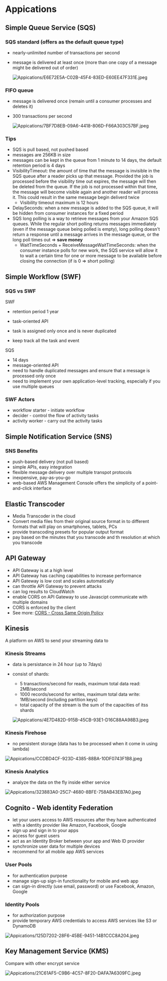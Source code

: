 # Appications

## Simple Queue Service (SQS)

### SQS standard (offers as the default queue type)

- nearly-unlimited number of transactions per second
- message is delivered at least once (more than one copy of a message might be delivered out of order)

    ![Appications/E6E72E5A-C02B-45F4-83ED-E60EE47F331E.jpeg](images/sqs-standard.jpeg)

### FIFO queue

- message is delivered once (remain until a consumer processes and deletes it)
- 300 transactions per second

    ![Appications/7BF7D8EB-09A6-4418-806D-F66A303C57BF.jpeg](images/sqs-fifo.jpeg)

### Tips

- SQS is pull based, not pushed based
- messages are 256KB in size
- messages can be kept in the queue from 1 minute to 14 days, the default retention period is 4 days
- VisibilityTimeout: the amount of time that the message is invisible in the SQS queue after a reader picks up that message. Provided the job is processed before the visibility time out expires, the message will then be deleted from the queue. If the job is not processed within that time, the message will become visible again and another reader will process it. This could result in the same message begin deliverd twice
    - Visibility timeout maximum is 12 hours
- DelaySeconds: when a new message is added to the SQS queue, it will be hidden from consumer instances for a fixed period
- SQS long polling is a way to retrieve messages from your Amazon SQS queues. While the regular short polling returns messages immediately (even if the message queue being polled is empty), long polling doesn't return a response until a message arrives in the message queue, or the long poll times out ⇒ **save money**
    - WaitTimeSeconds + ReceiveMessageWaitTimeSeconds: when the consumer instance polls for new work, the SQS service will allow it to wait a certain time for one or more message to be available before closing the connection (if is 0 ⇒ short polling)

## Simple Workflow (SWF)

### SQS vs SWF

SWF

- retention period 1 year
- task-oriented API
- task is assigned only once and is never duplicated

- keep track all the task and event

SQS

- 14 days
- message-oriented API
- need to handle duplicated messages and ensure that a message is processed only once
- need to implement your own application-level tracking, especially if you use multiple queues

### SWF Actors

- workflow starter - initiate workflow
- decider - control the flow of activity tasks
- activity worker - carry out the activity tasks

## Simple Notification Service (SNS)

### SNS Benefits

- push-based delivery (not pull based)
- simple APIs, easy integration
- flexible message delivery over multiple transpot protocols
- inexpensive, pay-as-you-go
- web-based AWS Management Console offers the simplicity of a point-and-click interface

## Elastic Transcoder

- Media Transcoder in the cloud
- Convert media files from their original source format in to different formats that will play on smartphones, tablets, PCs
- provide transcoding presets for popular output format
- pay based on the minutes that you transcode and th resolution at which you transcode

## API Gateway

- API Gateway is at a high level
- API Gateway has caching capabilities to increase performance
- API Gateway is low cost and scales automatically
- can throttle API Gateway to prevent attacks
- can log results to CloudWatch
- enable CORS on API Gateway to use Javascipt communicate with multiple domains
- CORS is enforced by the client
- See more: [CORS - Cross Same Origin Policy](https://www.notion.so/CORS-Cross-Same-Origin-Policy-98390b3dd7554abcbad0a53485ee75d9)

## Kinesis

A platform on AWS to send your streaming data to

### Kinesis Streams

- data is persistance in 24 hour (up to 7days)
- consist of shards:
    - 5 transactions/second for reads, maximum total data read: 2MB/second
    - 1000 records/second for writes, maximum total data write: 1MB/second (including partition keys)
    - total capacity of the stream is the sum of the capacities of itss shards

    ![Appications/4E7D482D-915B-45CB-93E1-D16C88AA98B3.jpeg](images/kinesis-stream.jpeg)

### Kinesis Firehose

- no persistent storage (data has to be processed when it come in using lambda)

![Appications/CCDBD4CF-923D-4385-88BA-10DF0743F1B8.jpeg](images/kinesis-firehose.jpeg)

### Kinesis Analytics

- analyze the data on the fly inside either service

![Appications/323883A0-25C7-4680-8BFE-758AB43EB7A0.jpeg](images/kinesis-analytic.jpeg)

## Cognito - Web identity Federation

- let your users access to AWS resources after they have authenticated with a identity provider like Amazon, Facebook, Google
- sign up and sign in to your apps
- access for guest users
- act as an Identity Broker between your app and Web ID provider
- synchronize user data for multiple devices
- recommend for all mobile app AWS services

### User Pools

- for authentication purpose
- manage sign-up sign-in functionality for mobile and web app
- can sign-in directly (use email, password) or use Facebook, Amazon, Google

### Identity Pools

- for authorization purpose
- provide temporary AWS credentials to access AWS services like S3 or DynamoDB

![Appications/125D7202-28F6-45BE-9451-14B1CCC8A204.jpeg](images/identity-pool.jpeg)

## Key Management Service (KMS)

Compare with other encrypt service 

![Appications/21C61AF5-C9B6-4C57-8F20-DAFA7A6309FC.jpeg](images/rest-encryption.jpeg)